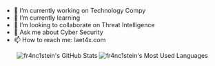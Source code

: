<!--
**dhondta/dhondta** is a ✨ _special_ ✨ repository because its `README.md` (this file) appears on your GitHub profile.

Here are some ideas to get you started:

- 🔭 I’m currently working on Technology Compy
- 🌱 I’m currently learning 
- 👯 I’m looking to collaborate on Threat Intelligence
- 💬 Ask me about Cyber Security
- 📫 How to reach me: ...
-->

- 🔭 I’m currently working on Technology Compy
- 🌱 I’m currently learning 
- 👯 I’m looking to collaborate on Threat Intelligence
- 💬 Ask me about Cyber Security
- 📫 How to reach me: laet4x.com

<p align="center">
  <img src="https://github-readme-stats.vercel.app/api?username=fr4nc1stein&show_icons=true&line_height=33&count_private=true&theme=merko" alt="fr4nc1stein's GitHub Stats" />
  <img src="https://github-readme-stats.vercel.app/api/top-langs/?username=fr4nc1stein&&hide=cmake,javascript,html,css&langs_count=4&line_height=35&theme=merko" alt="fr4nc1stein's Most Used Languages" />
</p>

